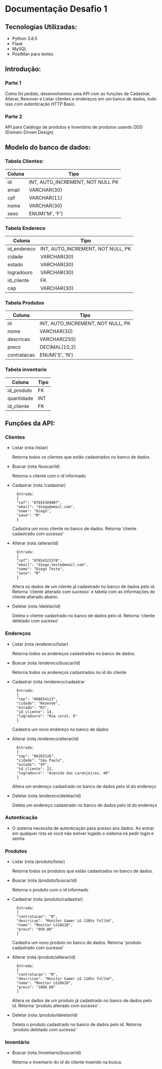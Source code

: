 # Documentação Desafio 1

## Tecnologias Utilizadas:

- Python 3.8.5
- Flask
- MySQL
- PostMan para testes

## Introdução:

### Parte 1

Como foi pedido, desenvolvemos uma API com as funções de Cadastrar, Alterar, Remover e Listar clientes e endereços em um banco de dados, tudo isso com autenticação HTTP Basic.

### Parte 2

API para Catálogo de produtos e Inventário de produtos usando DDD (Domain-Driven Design)

## Modelo do banco de dados:

### Tabela Clientes:

| Coluna    | Tipo |
|-------|-----------------------------------|
| id | INT, AUTO_INCREMENT, NOT NULL PK                  |
| email | VARCHAR(30)                       |
| cpf   | VARCHAR(11)                       |
| nome  | VARCHAR(30)                       |
| sexo  | ENUM('M', 'F')                    |

### Tabela Endereco

| Coluna      | Tipo                              |
|-------------|-----------------------------------|
| id_endereco | INT, AUTO_INCREMENT, NOT NULL, PK |
| cidade      | VARCHAR(30)                       |
| estado      | VARCHAR(30)                       |
| logradouro  | VARCHAR(30)                       |
| id_cliente  | FK                                |
| cep         | VARCHAR(30)                       |

### Tabela Produtos

| Coluna      | Tipo                              |
|-------------|-----------------------------------|
| id          | INT, AUTO_INCREMENT, NOT NULL, PK |
| nome        | VARCHAR(30)                       |
| descricao   | VARCHAR(255)                      |
| preco       | DECIMAL(10,2)                     |
| contratacao | ENUM('S', 'N')                    |

### Tabela inventario

| Coluna     | Tipo |
|------------|------|
| id_produto | FK   |
| quantidade | INT  |
| id_cliente | FK   |

## Funções da API:

### Clientes

- Listar (rota /listar)

    Retorna todos os clientes que estão cadastrados no banco de dados.

- Buscar (rota /buscar/id)

    Retorna o cliente com o id informado

- Cadastrar (rota /cadastrar)

        Entrada:
        {
        "cpf": "87654389087",
        "email": "diego@email.com",
        "nome": "Diego",
        "sexo": "M"
        }

    Cadastra um novo cliente no banco de dados. Retorna 'cliente cadastrado com sucesso'

- Alterar (rota /alterar/id)

        Entrada:
        {
        "cpf": "87654321578",
        "email": "diego.teste@email.com",
        "nome": "Diego Teste",
        "sexo": "M"
        }

    Altera os dados de um cliente já cadastrado no banco de dados pelo id. Retorna 'cliente alterado com sucesso' e tabela com as informações do cliente alterado abaixo.

- Deletar (rota /deletar/id)

    Deleta o cliente cadastrado no banco de dados pelo id. Retorna 'cliente deletado com sucesso'

### Endereços

- Listar (rota /endereco/listar)

    Retorna todos os endereços cadastrados no banco de dados.

- Buscar (rota /endereco/buscar/id)

    Retorna todos os endereços cadastrados no id do cliente

- Cadastrar (rota /endereco/cadastrar

        Entrada:
        {
        "cep": "098654123",
        "cidade": "Rezende",
        "estado": "RJ",
        "id_cliente": 14,
        "logradouro": "Rua coral, 9"
        }

    Cadastra um novo endereço no banco de dados

- Alterar (rota /endereco/alterar/id)

        Entrada:
        {
        "cep": "06283126",
        "cidade": "São Paulo",
        "estado": "SP",
        "id_cliente": 22,
        "logradouro": "Avenida das Laranjeiras, 40"
        }

    Altera um endereço cadastrado no banco de dados pelo id do endereço

- Deletar (rota /endereco/deletar/id)

    Deleta um endereço cadastrado no banco de dados pelo id do endereço

### Autenticação

- O sistema necessita de autenticação para acesso aos dados. Ao entrar em qualquer rota se você não estiver logado o sistema irá pedir login e senha.

### Produtos

- Listar (rota /produto/listar)

    Retorna todos os produtos que estão cadastrados no banco de dados.

- Buscar (rota /produto/buscar/id)

    Retorna o produto com o id informado

- Cadastrar (rota /produto/cadastrar)
    
        Entrada:
        {
        "contratacao": "N",
        "descricao": "Monitor Gamer LG 120hz fullhd",
        "nome": "Monitor LG18k20",
        "preco": "950.00"
        }

    Cadastra um novo produto no banco de dados. Retorna 'produto cadastrado com sucesso'

- Alterar (rota /produto/alterar/id)

        Entrada: 
        {
        "contratacao": "N",
        "descricao": "Monitor Gamer LG 120hz fullhd",
        "nome": "Monitor LG18k20",
        "preco": "1000.00"
        }   


    Altera os dados de um produto já cadastrado no banco de dados pelo id. Retorna 'produto alterado com sucesso' .

- Deletar (rota /produto/deletar/id)

    Deleta o produto cadastrado no banco de dados pelo id. Retorna 'produto deletado com sucesso'

### Inventário

- Buscar (rota /inventario/buscar/id)

    Retorna o inventario do id do cliente inserido na busca.